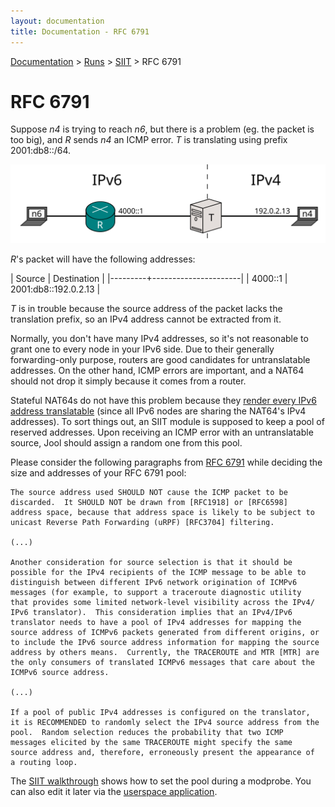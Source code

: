 ```yaml
---
layout: documentation
title: Documentation - RFC 6791
---
```


[Documentation](doc-index.html) > [Runs](doc-index.html#runs) > [SIIT](mod-run-vanilla.html) > RFC 6791

# RFC 6791

Suppose _n4_ is trying to reach _n6_, but there is a problem (eg. the packet is too big), and _R_ sends _n4_ an ICMP error. _T_ is translating using prefix 2001:db8::/64.

![Figure 1 - Network](images/network/rfc6791.svg)

_R_'s packet will have the following addresses:

| Source  | Destination          |
|---------+----------------------|
| 4000::1 | 2001:db8::192.0.2.13 |

_T_ is in trouble because the source address of the packet lacks the translation prefix, so an IPv4 address cannot be extracted from it.

Normally, you don't have many IPv4 addresses, so it's not reasonable to grant one to every node in your IPv6 side. Due to their generally forwarding-only purpose, routers are good candidates for untranslatable addresses. On the other hand, ICMP errors are important, and a NAT64 should not drop it simply because it comes from a router.

Stateful NAT64s do not have this problem because they [render every IPv6 address translatable](intro-nat64.html#stateful-nat64) (since all IPv6 nodes are sharing the NAT64's IPv4 addresses). To sort things out, an SIIT module is supposed to keep a pool of reserved addresses. Upon receiving an ICMP error with an untranslatable source, Jool should assign a random one from this pool.

Please consider the following paragraphs from [RFC 6791](https://tools.ietf.org/html/rfc6791) while deciding the size and addresses of your RFC 6791 pool:

	The source address used SHOULD NOT cause the ICMP packet to be
	discarded.  It SHOULD NOT be drawn from [RFC1918] or [RFC6598]
	address space, because that address space is likely to be subject to
	unicast Reverse Path Forwarding (uRPF) [RFC3704] filtering.

	(...)

	Another consideration for source selection is that it should be
	possible for the IPv4 recipients of the ICMP message to be able to
	distinguish between different IPv6 network origination of ICMPv6
	messages (for example, to support a traceroute diagnostic utility
	that provides some limited network-level visibility across the IPv4/
	IPv6 translator).  This consideration implies that an IPv4/IPv6
	translator needs to have a pool of IPv4 addresses for mapping the
	source address of ICMPv6 packets generated from different origins, or
	to include the IPv6 source address information for mapping the source
	address by others means.  Currently, the TRACEROUTE and MTR [MTR] are
	the only consumers of translated ICMPv6 messages that care about the
	ICMPv6 source address.
	
	(...)

	If a pool of public IPv4 addresses is configured on the translator,
	it is RECOMMENDED to randomly select the IPv4 source address from the
	pool.  Random selection reduces the probability that two ICMP
	messages elicited by the same TRACEROUTE might specify the same
	source address and, therefore, erroneously present the appearance of
	a routing loop.

The [SIIT walkthrough](mod-run-vanilla.html) shows how to set the pool during a modprobe. You can also edit it later via the [userspace application](usr-flags-pool6791.html).

